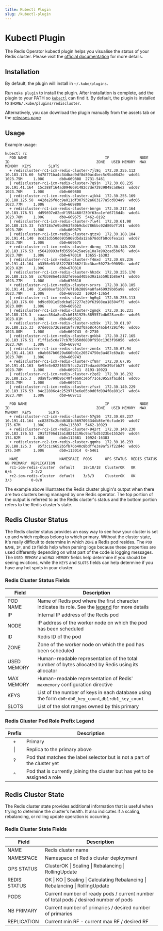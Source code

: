 ```yaml
---
title: Kubectl Plugin
slug: /kubectl-plugin
---
```


# Kubectl Plugin

The Redis Operator kubectl plugin helps you visualise the status of your Redis cluster. Please visit the [official documentation](https://kubernetes.io/docs/tasks/extend-kubectl/kubectl-plugins/) for more details.

## Installation

By default, the plugin will install in ```~/.kube/plugins```.

Run `make plugin` to install the plugin. After installation is complete, add the plugin to your PATH so [`kubectl`](https://kubernetes.io/docs/tasks/extend-kubectl/kubectl-plugins/#installing-kubectl-plugins) can find it. By default, the plugin is installed to `$HOME/.kube/plugins/rediscluster`.

Alternatively, you can download the plugin manually from the assets tab on the [releases page](https://github.com/TheWeatherCompany/icm-redis-operator/releases)

## Usage
Example usage:

```text
kubectl rc
  POD NAME                                    IP              NODE           ID                                        ZONE   USED MEMORY  MAX MEMORY  KEYS        SLOTS
  + rediscluster-rc1-icm-redis-cluster-7jl8q  172.30.255.112  10.183.176.60  5478771ba4c34dbad9df8d30ac4bec5c9ba0842e  wdc04  1023.75M     1.00G       db0=669808  2731-5461
  | rediscluster-rc1-icm-redis-cluster-7q9jn  172.30.68.235   10.191.41.164  15c388f164ad0946691482c7de72939848ca86e2  wdc07  1023.76M     1.00G       db0=669808
  | rediscluster-rc1-icm-redis-cluster-wjkk4  172.30.255.169  10.188.125.58  442de26f8cc9a011df307932a683177a5cd034a9  wdc06  1023.77M     1.00G       db0=669808
  + rediscluster-rc1-icm-redis-cluster-bmrgm  172.30.217.164  10.183.176.51  dd59697e82edf1554468f239f63ea1efd6718d4b  wdc04  1023.78M     1.00G       db0=669675  5462-8192
  | rediscluster-rc1-icm-redis-cluster-7lw4l  172.30.61.98    10.188.125.33  fc5718a7e9bd963f80b9cbd786bbc02d80b7f191  wdc06  1023.78M     1.00G       db0=669675
  | rediscluster-rc1-icm-redis-cluster-qtzx8  172.30.188.104  10.191.41.140  8cd31d550d6935868d5da12ab78ddfb8c6fea1a2  wdc07  1023.78M     1.00G       db0=669675
  + rediscluster-rc1-icm-redis-cluster-dbrmg  172.30.140.228  10.183.176.53  c56420993afd35596425ae9e10a7e902cad5b6f8  wdc04  1023.78M     1.00G       db0=670310  13655-16383
  | rediscluster-rc1-icm-redis-cluster-f4mxd  172.30.68.236   10.191.41.164  b3356e03f83227832662f1bc3bae50273e99059b  wdc07  1023.82M     1.00G       db0=670310
  | rediscluster-rc1-icm-redis-cluster-hhzdx  172.30.255.170  10.188.125.58  cc7bb986e42dd2fe9ead405e39a1a559b1b86e71  wdc06  1023.77M     1.00G       db0=670310
  + rediscluster-rc1-icm-redis-cluster-srxrs  172.30.188.105  10.191.41.140  31e880eef26377e719b28894a8fa469939b05a98  wdc07  1023.79M     1.00G       db0=669522  10924-13654
  | rediscluster-rc1-icm-redis-cluster-hg6q4  172.30.255.113  10.183.176.60  bd9cd001e5bdcba527277e39f63908ea18504f75  wdc04  1023.80M     1.00G       db0=669522
  | rediscluster-rc1-icm-redis-cluster-zgmqk  172.30.16.231   10.188.125.3   caaac384a8cd2cb6181925c889557bdb028aec0e  wdc06  1023.81M     1.00G       db0=669522
  + rediscluster-rc1-icm-redis-cluster-szb9x  172.30.61.97    10.188.125.33  07de0c67262e816f7792f0a68c4c4a5b47291f46  wdc06  1023.80M     1.00G       db0=669743  0-2730
  | rediscluster-rc1-icm-redis-cluster-gvkb4  172.30.217.165  10.183.176.51  f1ff1e5c0a77cb7b5850d8808f950c1303f96056  wdc04  1023.76M     1.00G       db0=669743
  | rediscluster-rc1-icm-redis-cluster-znn4x  172.30.67.94    10.191.41.163  e0ab667b6629a660b01c20574750e3a487c69a1b  wdc07  1023.78M     1.00G       db0=669743
  + rediscluster-rc1-icm-redis-cluster-xf8mr  172.30.67.95    10.191.41.163  8e9fe3e022f63f5fcc2a117edaadd93e39bfbb27  wdc07  1023.78M     1.00G       db0=669711  8193-10923
  | rediscluster-rc1-icm-redis-cluster-r2qd2  172.30.16.232   10.188.125.3   0da8f5799b86c40f7ea0c3ebf71ce3955afa1dd1  wdc06  1023.79M     1.00G       db0=669711
  | rediscluster-rc1-icm-redis-cluster-zfsxt  172.30.140.229  10.183.176.53  b4c22806c4c2529713e6e05b0d6fd994f0e801c7  wdc04  1023.78M     1.00G       db0=669711

  POD NAME                                    IP              NODE           ID                                        ZONE   USED MEMORY  MAX MEMORY  KEYS        SLOTS
  + rediscluster-rc2-icm-redis-cluster-57g56  172.30.68.237   10.191.41.164  cc82878c2bdd6381d569709334db86ef6cfade19  wdc07  175.67M      1.00G       db0=113397  5462-10923
  + rediscluster-rc2-icm-redis-cluster-942rt  172.30.140.230  10.183.176.53  291f2f06d13a1d821219bc9acfbd5323be1552d9  wdc04  174.82M      1.00G       db0=112681  10924-16383
  + rediscluster-rc2-icm-redis-cluster-gqmhs  172.30.16.233   10.188.125.3   85f3c1c6652b5fb76b40c8bdffe3a9af57f22d4d  wdc06  175.34M      1.00G       db0=113014  0-5461

  NAME                   NAMESPACE  PODS      OPS STATUS  REDIS STATUS  NB PRIMARY  REPLICATION
  rc1-icm-redis-cluster  default    18/18/18  ClusterOK   OK            6/6         2-2/2
  rc2-icm-redis-cluster  default    3/3/3     ClusterOK   OK            3/3         0-0/0
```

The example above illustrates the Redis cluster plugin's output when there are two clusters being managed by one Redis operator. The top portion of the output is referred to as the Redis cluster's status and the bottom portion refers to the Redis cluster's state.

## Redis Cluster Status
The Redis cluster status provides an easy way to see how your cluster is set up and which replicas belong to which primary. Without the cluster state, it's really difficult to determine in which `ZONE` a Redis pod resides. The `POD NAME`, `IP`, and `ID` fields help when parsing logs because these properties are used differently depending on what part of the code is logging messages. The `USED MEMORY` and `MAX MEMORY` fields help determine if you should be seeing evictions, while the `KEYS` and `SLOTS` fields can help determine if you have any hot spots in your cluster.

### Redis Cluster Status Fields
|Field|Description|
| --- | --- |
|POD NAME|Name of Redis pod where the first character indicates its role. See the [legend](#redis-cluster-pod-role-prefix-legend) for more details|
|IP|Internal IP address of the Redis pod|
|NODE|IP address of the worker node on which the pod has been scheduled|
|ID|Redis ID of the pod|
|ZONE|Zone of the worker node on which the pod has been scheduled|
|USED MEMORY|Human-readable representation of the total number of bytes allocated by Redis using its allocator|
|MAX MEMORY|Human-readable representation of Redis' `maxmemory` configuration directive|
|KEYS|List of the number of keys in each database using the form `db0:db0_key_count`,`db1:db1_key_count`|
|SLOTS|List of the slot ranges owned by this primary|

### Redis Cluster Pod Role Prefix Legend
|Prefix|Description|
| :---: | --- |
|+|Primary|
|\||Replica to the primary above|
|?|Pod that matches the label selector but is not a part of the cluster yet|
|^|Pod that is currently joining the cluster but has yet to be assigned a role|

## Redis Cluster State
The Redis cluster state provides additional information that is useful when trying to determine the cluster's health. It also indicates if a scaling, rebalancing, or rolling update operation is occurring.

### Redis Cluster State Fields
|Field|Description|
| --- | --- |
|NAME|Redis cluster name|
|NAMESPACE|Namespace of Redis cluster deployment|
|OPS STATUS|ClusterOK \| Scaling \| Rebalancing \| RollingUpdate|
|REDIS STATUS|OK \| KO \| Scaling \| Calculating Rebalancing \| Rebalancing \| RollingUpdate|
|PODS|Current number of ready pods / current number of total pods / desired number of pods|
|NB PRIMARY|Current number of primaries / desired number of primaries|
|REPLICATION|Current min RF - current max RF / desired RF|
